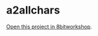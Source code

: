 a2allchars
=====

[Open this project in 8bitworkshop](http://8bitworkshop.com/redir.html?platform=apple2&githubURL=https%3A%2F%2Fgithub.com%2Fmicahcowan%2Fa2allchars&file=allchars.c).
